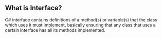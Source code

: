## What is Interface?

C# interface contains definitions of a method(s) or variable(s) that the class which uses it must implement, basically ensuring that any class that uses a certain interface has all its methods implemented.
